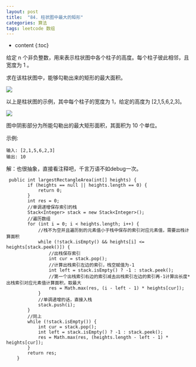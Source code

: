 ```yaml
---
layout: post
title:  "84. 柱状图中最大的矩形"
categories: 算法
tags: leetcode 数组
---
```


* content
{:toc}

<!--more-->

给定 n 个非负整数，用来表示柱状图中各个柱子的高度。每个柱子彼此相邻，且宽度为 1 。

求在该柱状图中，能够勾勒出来的矩形的最大面积。

![](https://ws4.sinaimg.cn/large/006tNc79gy1fted3anesrj305805o0it.jpg)

以上是柱状图的示例，其中每个柱子的宽度为 1，给定的高度为 [2,1,5,6,2,3]。


![](https://ws1.sinaimg.cn/large/006tNc79gy1fted3nu4oqj305805ogld.jpg)

图中阴影部分为所能勾勒出的最大矩形面积，其面积为 10 个单位。

 

示例:

```
输入: [2,1,5,6,2,3]
输出: 10
```

解：也很抽象，直接看注释吧，千言万语不如debug一次。

```
 public int largestRectangleArea(int[] heights) {
        if (heights == null || heights.length == 0) {
            return 0;
        }
        int res = 0;
        //单调递增保存索引的栈
        Stack<Integer> stack = new Stack<Integer>();
        //遍历数组
        for (int i = 0; i < heights.length; i++) {
            //栈不为空并且遍历到的元素值小于栈中保存的索引对应元素值，需要出栈计算面积
            while (!stack.isEmpty() && heights[i] <= heights[stack.peek()]) {
                //出栈保存索引
                int cur = stack.pop();
                //计算出栈索引左边的索引，栈空赋值为-1
                int left = stack.isEmpty() ? -1 : stack.peek();
                //第一个出栈索引右边的索引减去出栈索引左边的索引再-1计算出长度*出栈索引对应元素值计算面积，取最大
                res = Math.max(res, (i - left - 1) * heights[cur]);
            }
            //单调递增的话，直接入栈
            stack.push(i);
        }
        //同上
        while (!stack.isEmpty()) {
            int cur = stack.pop();
            int left = stack.isEmpty() ? -1 : stack.peek();
            res = Math.max(res, (heights.length - left - 1) * heights[cur]);
        }
        return res;
    }
```
